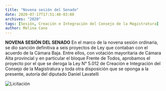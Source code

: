 ```yaml
---
title: "Novena sesión del Senado"
date: 2020-07-17T17:51:48-03:00
archives: "2020"
tags: [Sesión, Creación e Integración del Consejo de la Magistratura]
author: Melina Cano
---
```

**NOVENA SESIÓN DEL SENADO** 
En el marco de la novena sesión ordinaria, se dio sanción definitiva a seis proyectos de Ley que contaban con el acuerdo de la Cámara Baja. 
Entre ellos, con votación mayoritaria de Cámara Alta provincial y en particular el bloque Frente de Todos, aprobamos el proyecto por el que se  deroga la Ley N° 5.012 de Creación e Integración del Consejo de la Magistratura y toda otra disposición que se oponga a la presente, autoría del diputado Daniel Lavatelli

![Licitación](/img/sesionando.jpg)